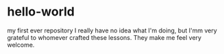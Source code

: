 # hello-world
my first ever repository
I really have no idea what I'm doing, but I'mm very grateful to whomever crafted these lessons. They make me feel very welcome.
